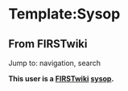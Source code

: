 # Template:Sysop

## From FIRSTwiki

Jump to: navigation, search

**This user is a [FIRSTwiki](FIRSTwiki "FIRSTwiki") [sysop](FIRSTwiki:Administrators "FIRSTwiki:Administrators").**
